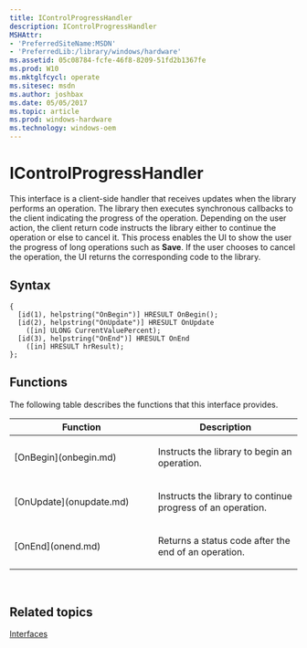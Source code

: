 ```yaml
---
title: IControlProgressHandler
description: IControlProgressHandler
MSHAttr:
- 'PreferredSiteName:MSDN'
- 'PreferredLib:/library/windows/hardware'
ms.assetid: 05c08784-fcfe-46f8-8209-51fd2b1367fe
ms.prod: W10
ms.mktglfcycl: operate
ms.sitesec: msdn
ms.author: joshbax
ms.date: 05/05/2017
ms.topic: article
ms.prod: windows-hardware
ms.technology: windows-oem
---
```


# IControlProgressHandler


This interface is a client-side handler that receives updates when the library performs an operation. The library then executes synchronous callbacks to the client indicating the progress of the operation. Depending on the user action, the client return code instructs the library either to continue the operation or else to cancel it. This process enables the UI to show the user the progress of long operations such as **Save**. If the user chooses to cancel the operation, the UI returns the corresponding code to the library.

## Syntax


``` syntax
{
  [id(1), helpstring("OnBegin")] HRESULT OnBegin();
  [id(2), helpstring("OnUpdate")] HRESULT OnUpdate
    ([in] ULONG CurrentValuePercent);
  [id(3), helpstring("OnEnd")] HRESULT OnEnd
    ([in] HRESULT hrResult);
};
```

## Functions


The following table describes the functions that this interface provides.

<table>
<colgroup>
<col width="50%" />
<col width="50%" />
</colgroup>
<thead>
<tr class="header">
<th>Function</th>
<th>Description</th>
</tr>
</thead>
<tbody>
<tr class="odd">
<td><p>[OnBegin](onbegin.md)</p></td>
<td><p>Instructs the library to begin an operation.</p></td>
</tr>
<tr class="even">
<td><p>[OnUpdate](onupdate.md)</p></td>
<td><p>Instructs the library to continue progress of an operation.</p></td>
</tr>
<tr class="odd">
<td><p>[OnEnd](onend.md)</p></td>
<td><p>Returns a status code after the end of an operation.</p></td>
</tr>
</tbody>
</table>

 

## Related topics


[Interfaces](interfaces-wprcontrol.md)

 

 







